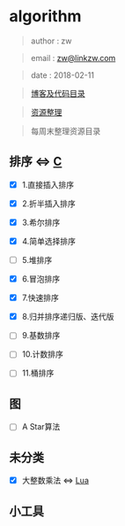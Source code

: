 # algorithm

> author	:	zw

> email		:	zw@linkzw.com

> date		:	2018-02-11

> [博客及代码目录](menu.md) 

> [资源整理](source.md)

> 每周末整理资源目录

## 排序 <=> [C](https://github.com/wenruo95/algorithm/blob/master/c/sort.c)

- [x] 1.直接插入排序				
- [x] 2.折半插入排序						
- [x] 3.希尔排序
- [x] 4.简单选择排序					
- [ ] 5.堆排序	
- [x] 6.冒泡排序
- [x] 7.快速排序
- [x] 8.归并排序递归版、迭代版

- [ ] 9.基数排序	
- [ ] 10.计数排序
- [ ] 11.桶排序

## 图

- [ ] A Star算法

## 未分类

- [x] 大整数乘法 <=> [Lua](https://github.com/wenruo95/algorithm/blob/master/lua/bigint_multipli.lua)

## 小工具


